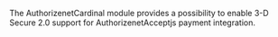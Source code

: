 The AuthorizenetCardinal module provides a possibility to enable 3-D Secure 2.0 support for AuthorizenetAcceptjs payment integration.
